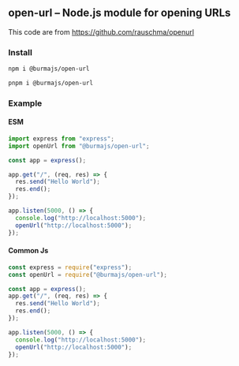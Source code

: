 ## open-url – Node.js module for opening URLs

This code are from https://github.com/rauschma/openurl

### Install

```bash
npm i @burmajs/open-url
```

```bash
pnpm i @burmajs/open-url
```

### Example

#### ESM

```ts
import express from "express";
import openUrl from "@burmajs/open-url";

const app = express();

app.get("/", (req, res) => {
  res.send("Hello World");
  res.end();
});

app.listen(5000, () => {
  console.log("http://localhost:5000");
  openUrl("http://localhost:5000");
});
```

#### Common Js

```js
const express = require("express");
const openUrl = require("@burmajs/open-url");

const app = express();
app.get("/", (req, res) => {
  res.send("Hello World");
  res.end();
});

app.listen(5000, () => {
  console.log("http://localhost:5000");
  openUrl("http://localhost:5000");
});
```
